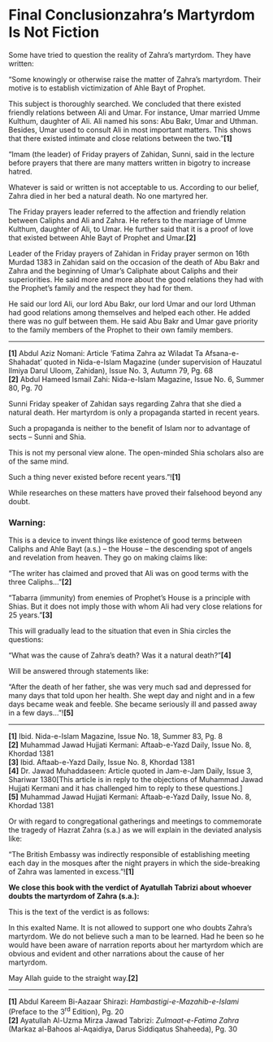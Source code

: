 Final Conclusionzahra’s Martyrdom Is Not Fiction
================================================

Some have tried to question the reality of Zahra’s martyrdom. They have
written:

“Some knowingly or otherwise raise the matter of Zahra’s martyrdom.
Their motive is to establish victimization of Ahle Bayt of Prophet.

This subject is thoroughly searched. We concluded that there existed
friendly relations between Ali and Umar. For instance, Umar married Umme
Kulthum, daughter of Ali. Ali named his sons: Abu Bakr, Umar and Uthman.
Besides, Umar used to consult Ali in most important matters. This shows
that there existed intimate and close relations between the two.”**[1]**

“Imam (the leader) of Friday prayers of Zahidan, Sunni, said in the
lecture before prayers that there are many matters written in bigotry to
increase hatred.

Whatever is said or written is not acceptable to us. According to our
belief, Zahra died in her bed a natural death. No one martyred her.

The Friday prayers leader referred to the affection and friendly
relation between Caliphs and Ali and Zahra. He refers to the marriage of
Umme Kulthum, daughter of Ali, to Umar. He further said that it is a
proof of love that existed between Ahle Bayt of Prophet and Umar.**[2]**

Leader of the Friday prayers of Zahidan in Friday prayer sermon on 16th
Murdad 1383 in Zahidan said on the occasion of the death of Abu Bakr and
Zahra and the beginning of Umar’s Caliphate about Caliphs and their
superiorities. He said more and more about the good relations they had
with the Prophet’s family and the respect they had for them.

He said our lord Ali, our lord Abu Bakr, our lord Umar and our lord
Uthman had good relations among themselves and helped each other. He
added there was no gulf between them. He said Abu Bakr and Umar gave
priority to the family members of the Prophet to their own family
members.

------------------------------------------------------------------------

**[1]** Abdul Aziz Nomani: Article ‘Fatima Zahra az Wiladat Ta
Afsana-e-Shahadat’ quoted in Nida-e-Islam Magazine (under supervision of
Hauzatul Ilmiya Darul Uloom, Zahidan), Issue No. 3, Autumn 79, Pg. 68  
**[2]** Abdul Hameed Ismail Zahi: Nida-e-Islam Magazine, Issue No. 6,
Summer 80, Pg. 70

Sunni Friday speaker of Zahidan says regarding Zahra that she died a
natural death. Her martyrdom is only a propaganda started in recent
years.

Such a propaganda is neither to the benefit of Islam nor to advantage of
sects – Sunni and Shia.

This is not my personal view alone. The open-minded Shia scholars also
are of the same mind.

Such a thing never existed before recent years.”!**[1]**

While researches on these matters have proved their falsehood beyond any
doubt.

### Warning:

This is a device to invent things like existence of good terms between
Caliphs and Ahle Bayt (a.s.) – the House – the descending spot of angels
and revelation from heaven. They go on making claims like:

“The writer has claimed and proved that Ali was on good terms with the
three Caliphs…”**[2]**

“Tabarra (immunity) from enemies of Prophet’s House is a principle with
Shias. But it does not imply those with whom Ali had very close
relations for 25 years.”**[3]**

This will gradually lead to the situation that even in Shia circles the
questions:

“What was the cause of Zahra’s death? Was it a natural death?”**[4]**

Will be answered through statements like:

“After the death of her father, she was very much sad and depressed for
many days that told upon her health. She wept day and night and in a few
days became weak and feeble. She became seriously ill and passed away in
a few days…”!**[5]**

------------------------------------------------------------------------

**[1]** Ibid. Nida-e-Islam Magazine, Issue No. 18, Summer 83, Pg. 8  
**[2]** Muhammad Jawad Hujjati Kermani: Aftaab-e-Yazd Daily, Issue No.
8, Khordad 1381  
**[3]** Ibid. Aftaab-e-Yazd Daily, Issue No. 8, Khordad 1381  
**[4]** Dr. Jawad Muhaddaseen: Article quoted in Jam-e-Jam Daily, Issue
3, Shariwar 1380[This article is in reply to the objections of Muhammad
Jawad Hujjati Kermani and it has challenged him to reply to these
questions.]  
**[5]** Muhammad Jawad Hujjati Kermani: Aftaab-e-Yazd Daily, Issue No.
8, Khordad 1381

Or with regard to congregational gatherings and meetings to commemorate
the tragedy of Hazrat Zahra (s.a.) as we will explain in the deviated
analysis like:

“The British Embassy was indirectly responsible of establishing meeting
each day in the mosques after the night prayers in which the
side-breaking of Zahra was lamented in excess.”!**[1]**

**We close this book with the verdict of Ayatullah Tabrizi about whoever
doubts the martyrdom of Zahra (s.a.):**

This is the text of the verdict is as follows:

In this exalted Name. It is not allowed to support one who doubts
Zahra’s martyrdom. We do not believe such a man to be learned. Had he
been so he would have been aware of narration reports about her
martyrdom which are obvious and evident and other narrations about the
cause of her martyrdom.

May Allah guide to the straight way.**[2]**

------------------------------------------------------------------------

**[1]** Abdul Kareem Bi-Aazaar Shirazi: *Hambastigi-e-Mazahib-e-Islami*
(Preface to the 3<sup>rd</sup> Edition), Pg. 20  
 **[2]** Ayatullah Al-Uzma Mirza Jawad Tabrizi: *Zulmaat-e-Fatima Zahra*
(Markaz al-Bahoos al-Aqaidiya, Darus Siddiqatus Shaheeda), Pg. 30

